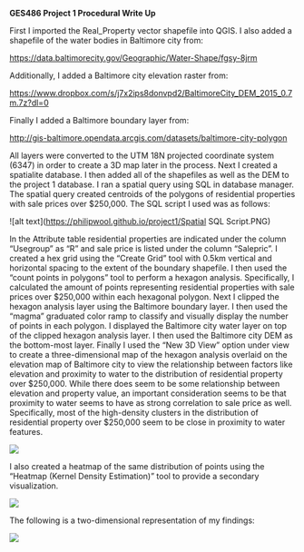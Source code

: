 __GES486 Project 1 Procedural Write Up__

First I imported the Real_Property vector shapefile into QGIS.
I also added a shapefile of the water bodies in Baltimore city from:

https://data.baltimorecity.gov/Geographic/Water-Shape/fgsy-8jrm

Additionally, I added a Baltimore city elevation raster from:

https://www.dropbox.com/s/j7x2ips8donvpd2/BaltimoreCity_DEM_2015_0.7m.7z?dl=0

Finally I added a Baltimore boundary layer from:

http://gis-baltimore.opendata.arcgis.com/datasets/baltimore-city-polygon

All layers were converted to the UTM 18N projected coordinate system (6347) in order to create a 3D map later in the process.
Next I created a spatialite database.
I then added all of the shapefiles as well as the DEM to the project 1 database.
I ran a spatial query using SQL in database manager.
The spatial query created centroids of the polygons of residential properties with sale prices over $250,000.
The SQL script I used was as follows:

![alt text](https://philipwool.github.io/project1/Spatial SQL Script.PNG)

In the Attribute table residential properties are indicated under the column “Usegroup” as “R” and sale price is listed under the column “Salepric”.
I created a hex grid using the “Create Grid” tool with 0.5km vertical and horizontal spacing to the extent of the boundary shapefile.
I then used the “count points in polygons” tool to perform a hexagon analysis.
Specifically, I calculated the amount of points representing residential properties with sale prices over $250,000 within each hexagonal polygon.
Next I clipped the hexagon analysis layer using the Baltimore boundary layer.
I then used the “magma” graduated color ramp to classify and visually display the number of points in each polygon.
I displayed the Baltimore city water layer on top of the clipped hexagon analysis layer.
I then used the Baltimore city DEM as the bottom-most layer.
Finally I used the “New 3D View” option under view to create a three-dimensional map of the hexagon analysis overlaid on the elevation map of Baltimore city to view the relationship between factors like elevation and proximity to water to the distribution of residential property over $250,000.
While there does seem to be some relationship between elevation and property value, an important consideration seems to be that proximity to water seems to have as strong correlation to sale price as well.
Specifically, most of the high-density clusters in the distribution of residential property over $250,000 seem to be close in proximity to water features.

![](https://philipwool.github.io/project1/Hex_Analysis_screenshot.png)

I also created a heatmap of the same distribution of points using the “Heatmap (Kernel Density Estimation)” tool to provide a secondary visualization.

![](https://philipwool.github.io/project1/Heat_Map_Screenshot.png)

The following is a two-dimensional representation of my findings:

![](https://philipwool.github.io/project1/Baltimore_City_Res_Analysis.PNG)
